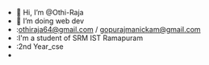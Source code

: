 - 👋 Hi, I’m @Othi-Raja
- 👀 I’m doing  web dev  
- :othiraja64@gmail.com / gopurajmanickam@gmail.com
- :I'm a student of SRM IST Ramapuram 
- :2nd Year_cse
- 

 
